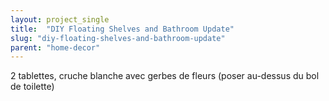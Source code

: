 ```yaml
---
layout: project_single
title:  "DIY Floating Shelves and Bathroom Update"
slug: "diy-floating-shelves-and-bathroom-update"
parent: "home-decor"
---
```

2 tablettes, cruche blanche avec gerbes de fleurs (poser au-dessus du bol de toilette)